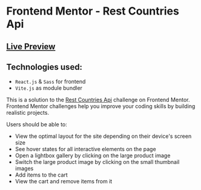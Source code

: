 # Frontend Mentor - Rest Countries Api

## [Live Preview](https://rest-countries-api-v1.netlify.app/)

## Technologies used:

- `React.js` & `Sass` for frontend
- `Vite.js` as module bundler

This is a solution to the [Rest Countries Api](https://www.frontendmentor.io/solutions/ecommerce-product-page--kFzV5vbp4) challenge on Frontend Mentor. Frontend Mentor challenges help you improve your coding skills by building realistic projects.

Users should be able to:

* View the optimal layout for the site depending on their device's screen size
* See hover states for all interactive elements on the page
* Open a lightbox gallery by clicking on the large product image
* Switch the large product image by clicking on the small thumbnail images
* Add items to the cart
* View the cart and remove items from it

